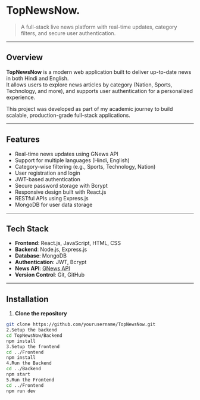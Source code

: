 # TopNewsNow.

> A full-stack live news platform with real-time updates, category filters, and secure user authentication.

---

##  Overview

**TopNewsNow** is a modern web application built to deliver up-to-date news in both Hindi and English.  
It allows users to explore news articles by category (Nation, Sports, Technology, and more), and supports user authentication for a personalized experience.  

This project was developed as part of my academic journey to build scalable, production-grade full-stack applications.

---

##  Features

- Real-time news updates using GNews API
- Support for multiple languages (Hindi, English)
- Category-wise filtering (e.g., Sports, Technology, Nation)
- User registration and login
- JWT-based authentication
- Secure password storage with Bcrypt
- Responsive design built with React.js
- RESTful APIs using Express.js
- MongoDB for user data storage

---

##  Tech Stack

- **Frontend**: React.js, JavaScript, HTML, CSS
- **Backend**: Node.js, Express.js
- **Database**: MongoDB
- **Authentication**: JWT, Bcrypt
- **News API**: [GNews API](https://gnews.io/)
- **Version Control**: Git, GitHub

---

##  Installation

1. **Clone the repository**
```bash
git clone https://github.com/yourusername/TopNewsNow.git
2.Setup the backend
cd TopNewsNow/Backend
npm install
3.Setup the frontend
cd ../Frontend
npm install
4.Run the Backend
cd ../Backend
npm start
5.Run the Frontend
cd ../Frontend
npm run dev
